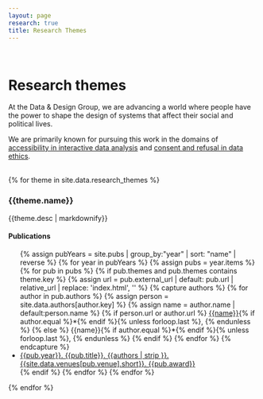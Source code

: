 ```yaml
---
layout: page
research: true
title: Research Themes
---
```


<div class="pure-g">
  <div class="pure-u-md-1-12">
  &nbsp;
  </div>
  <div class="pure-u-1 pure-u-md-11-12">
    <h1>Research themes</h1>
  </div>
</div>

<div class="pure-g">
  <div class="pure-u-1 pure-u-md-1-2">
    <p>
      At the <span class="dnd">Data & Design</span> Group, we are advancing a world where people have the power to shape the design of systems that affect their social and political lives.
    </p>
    <p>
      We are primarily known for pursuing this work in the domains of <a href="#">accessibility in interactive data analysis</a> and <a href="#">consent and refusal in data ethics</a>.
    </p>
  </div>
</div>

<div id="themes" class="pure-g">
  <div class="pure-u-md-1-4">&nbsp;</div>
  <div class="pure-u-1 pure-u-md-1-2">
    {% for theme in site.data.research_themes %}
      <div id="theme-{{theme.key}}" class="theme" data-url="{{theme.url}}" data-people="{{theme.people}}">
        <div class="content">
          <h3>{{theme.name}}</h3>
          {{theme.desc | markdownify}}
          <h4>
            Publications
          </h4>
          <ul>
            {% assign pubYears = site.pubs | group_by:"year" | sort: "name" | reverse %}
              {% for year in pubYears %}
                {% assign pubs = year.items %}
                {% for pub in pubs %}
                  {% if pub.themes and pub.themes contains theme.key %}
                    {% assign url = pub.external_url | default: pub.url | relative_url | replace: 'index.html', '' %}
                    {% capture authors %}
                      {% for author in pub.authors %}
                        {% assign person = site.data.authors[author.key] %}
                        {% assign name = author.name | default:person.name %}
                        {% if person.url or author.url %}
                          <a href="{{person.url | default: author.url}}">{{name}}</a>{% if author.equal %}*{% endif %}{% unless forloop.last %}, {% endunless %}
                        {% else %}
                          {{name}}{% if author.equal %}*{% endif %}{% unless forloop.last %}, {% endunless %}
                        {% endif %}
                      {% endfor %}
                    {% endcapture %}
                    <li class="pub"><a href="{{url}}">{{pub.year}}. <span class="title">{{pub.title}}</span>. {{authors | strip }}. {{site.data.venues[pub.venue].short}}. <span class="award">{{pub.award}}</span></a></li>
                  {% endif %}
                {% endfor %}
              {% endfor %}
          </ul>
        </div>
      </div>
    {% endfor %}

  </div>
</div>
